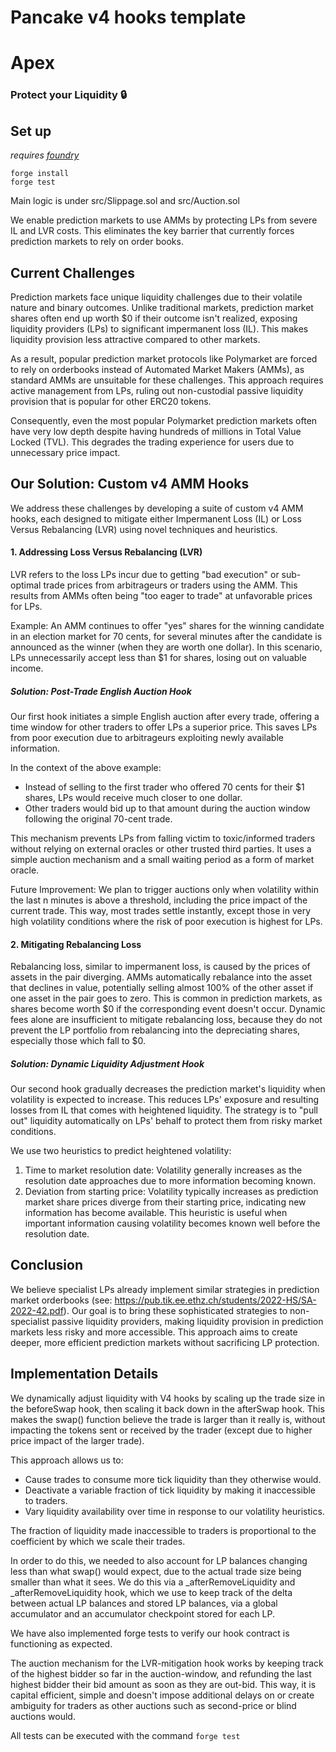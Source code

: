 # Pancake v4 hooks template


# Apex
### **Protect your Liquidity 🔒**


## Set up

*requires [foundry](https://book.getfoundry.sh)*

```
forge install
forge test
```

Main logic is under src/Slippage.sol and src/Auction.sol

We enable prediction markets to use AMMs by protecting LPs from severe IL and LVR costs. This eliminates the key barrier that currently forces prediction markets to rely on order books.



## Current Challenges

Prediction markets face unique liquidity challenges due to their volatile nature and binary outcomes. Unlike traditional markets, prediction market shares often end up worth $0 if their outcome isn't realized, exposing liquidity providers (LPs) to significant impermanent loss (IL). This makes liquidity provision less attractive compared to other markets.

As a result, popular prediction market protocols like Polymarket are forced to rely on orderbooks instead of Automated Market Makers (AMMs), as standard AMMs are unsuitable for these challenges. This approach requires active management from LPs, ruling out non-custodial passive liquidity provision that is popular for other ERC20 tokens.

Consequently, even the most popular Polymarket prediction markets often have very low depth despite having hundreds of millions in Total Value Locked (TVL). This degrades the trading experience for users due to unnecessary price impact.

## Our Solution: Custom v4 AMM Hooks

We address these challenges by developing a suite of custom v4 AMM hooks, each designed to mitigate either Impermanent Loss (IL) or Loss Versus Rebalancing (LVR) using novel techniques and heuristics.

#### 1. Addressing Loss Versus Rebalancing (LVR)

LVR refers to the loss LPs incur due to getting "bad execution" or sub-optimal trade prices from arbitrageurs or traders using the AMM. This results from AMMs often being "too eager to trade" at unfavorable prices for LPs.

Example: An AMM continues to offer "yes" shares for the winning candidate in an election market for 70 cents, for several minutes after the candidate is announced as the winner (when they are worth one dollar). In this scenario, LPs unnecessarily accept less than $1 for shares, losing out on valuable income.

##### Solution: Post-Trade English Auction Hook

Our first hook initiates a simple English auction after every trade, offering a time window for other traders to offer LPs a superior price. This saves LPs from poor execution due to arbitrageurs exploiting newly available information.

In the context of the above example:
- Instead of selling to the first trader who offered 70 cents for their $1 shares, LPs would receive much closer to one dollar.
- Other traders would bid up to that amount during the auction window following the original 70-cent trade.

This mechanism prevents LPs from falling victim to toxic/informed traders without relying on external oracles or other trusted third parties. It uses a simple auction mechanism and a small waiting period as a form of market oracle.

Future Improvement: We plan to trigger auctions only when volatility within the last n minutes is above a threshold, including the price impact of the current trade. This way, most trades settle instantly, except those in very high volatility conditions where the risk of poor execution is highest for LPs.

#### 2. Mitigating Rebalancing Loss

Rebalancing loss, similar to impermanent loss, is caused by the prices of assets in the pair diverging. AMMs automatically rebalance into the asset that declines in value, potentially selling almost 100% of the other asset if one asset in the pair goes to zero. This is common in prediction markets, as shares become worth $0 if the corresponding event doesn't occur. Dynamic fees alone are insufficient to mitigate rebalancing loss, because they do not prevent the LP portfolio from rebalancing into the depreciating shares, especially those which fall to $0.

##### Solution: Dynamic Liquidity Adjustment Hook

Our second hook gradually decreases the prediction market's liquidity when volatility is expected to increase. This reduces LPs' exposure and resulting losses from IL that comes with heightened liquidity. The strategy is to "pull out" liquidity automatically on LPs' behalf to protect them from risky market conditions.

We use two heuristics to predict heightened volatility:
1. Time to market resolution date: Volatility generally increases as the resolution date approaches due to more information becoming known.
2. Deviation from starting price: Volatility typically increases as prediction market share prices diverge from their starting price, indicating new information has become available. This heuristic is useful when important information causing volatility becomes known well before the resolution date.

## Conclusion

We believe specialist LPs already implement similar strategies in prediction market orderbooks (see: https://pub.tik.ee.ethz.ch/students/2022-HS/SA-2022-42.pdf). Our goal is to bring these sophisticated strategies to non-specialist passive liquidity providers, making liquidity provision in prediction markets less risky and more accessible. This approach aims to create deeper, more efficient prediction markets without sacrificing LP protection.



## Implementation Details

We dynamically adjust liquidity with V4 hooks by scaling up the trade size in the beforeSwap hook, then scaling it back down in the afterSwap hook. This makes the swap() function believe the trade is larger than it really is, without impacting the tokens sent or received by the trader (except due to higher price impact of the larger trade).

This approach allows us to:
- Cause trades to consume more tick liquidity than they otherwise would.
- Deactivate a variable fraction of tick liquidity by making it inaccessible to traders.
- Vary liquidity availability over time in response to our volatility heuristics.

The fraction of liquidity made inaccessible to traders is proportional to the coefficient by which we scale their trades.

In order to do this, we needed to also account for LP balances changing less than what swap() would expect, due to the actual trade size being smaller than what it sees. We do this via a _afterRemoveLiquidity and _afterRemoveLiquidity hook, which we use to keep track of the delta between actual LP balances and stored LP balances, via a global accumulator and an accumulator checkpoint stored for each LP.

We have also implemented forge tests to verify our hook contract is functioning as expected.

The auction mechanism for the LVR-mitigation hook works by keeping track of the highest bidder so far in the auction-window, and refunding the last highest bidder their bid amount as soon as they are out-bid. This way, it is capital efficient, simple and doesn't impose additional delays on or create ambiguity for traders as other auctions such as second-price or blind auctions would.

All tests can be executed with the command `forge test`